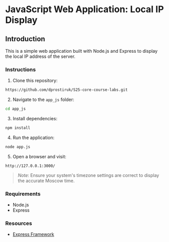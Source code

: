 # JavaScript Web Application: Local IP Display

## Introduction

This is a simple web application built with Node.js and Express to display the local IP address of the server.

### Instructions

1. Clone this repository:

```bash
https://github.com/dprostiruk/S25-core-course-labs.git
```

2. Navigate to the `app_js` folder:

```bash
cd app_js
```

3. Install dependencies:

```bash
npm install
```

4. Run the application:

```bash
node app.js
```

5. Open a browser and visit:

`http://127.0.0.1:3000/`

> *Note*: Ensure your system's timezone settings are correct to display the accurate Moscow time.

### Requirements

- Node.js
- Express

### Resources

- [Express Framework](https://expressjs.com/)
